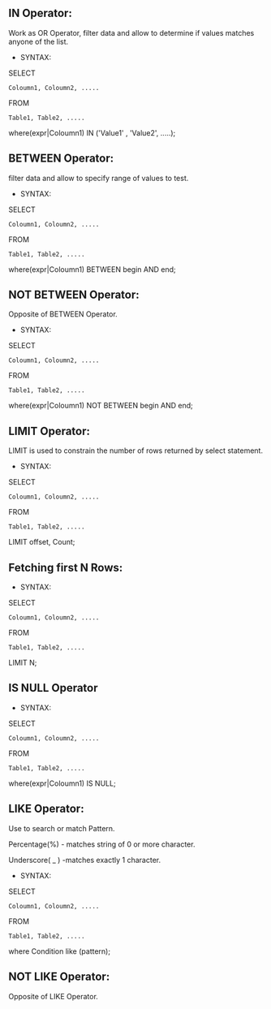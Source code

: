 ## IN Operator:

Work as OR Operator, filter data and allow to determine if values matches anyone of the list.

* SYNTAX:

SELECT
       
    Coloumn1, Coloumn2, .....
    
FROM

    Table1, Table2, .....
    
where(expr|Coloumn1) IN ('Value1' , 'Value2', .....);

## BETWEEN Operator:

filter data and allow to specify range of values to test.

* SYNTAX:

SELECT
       
    Coloumn1, Coloumn2, .....
    
FROM

    Table1, Table2, .....
    
where(expr|Coloumn1) BETWEEN begin AND end;

## NOT BETWEEN Operator:

Opposite of BETWEEN Operator.

* SYNTAX:

SELECT
       
    Coloumn1, Coloumn2, .....
    
FROM

    Table1, Table2, .....
    
where(expr|Coloumn1) NOT BETWEEN begin AND end;

## LIMIT Operator:

LIMIT is used to constrain the number of rows returned by select statement.

* SYNTAX:

SELECT
       
    Coloumn1, Coloumn2, .....
    
FROM

    Table1, Table2, .....
    
LIMIT offset, Count;

## Fetching first N Rows:

* SYNTAX:

SELECT
       
    Coloumn1, Coloumn2, .....
    
FROM

    Table1, Table2, .....
    
LIMIT N;

## IS NULL Operator

* SYNTAX:

SELECT
       
    Coloumn1, Coloumn2, .....
    
FROM

    Table1, Table2, .....
    
where(expr|Coloumn1) IS NULL;


## LIKE Operator:

Use to search or match Pattern.

Percentage(%) - matches string of 0 or more character.

Underscore( _ ) -matches exactly 1 character.

* SYNTAX:

SELECT
       
    Coloumn1, Coloumn2, .....
    
FROM

    Table1, Table2, .....
    
where Condition like (pattern);

## NOT LIKE Operator:

Opposite of LIKE Operator.

